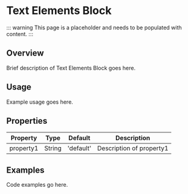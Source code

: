 # Text Elements Block

::: warning
This page is a placeholder and needs to be populated with content.
:::

## Overview

Brief description of Text Elements Block goes here.

## Usage

Example usage goes here.

## Properties

| Property | Type | Default | Description |
|----------|------|---------|-------------|
| property1 | String | 'default' | Description of property1 |

## Examples

Code examples go here.
